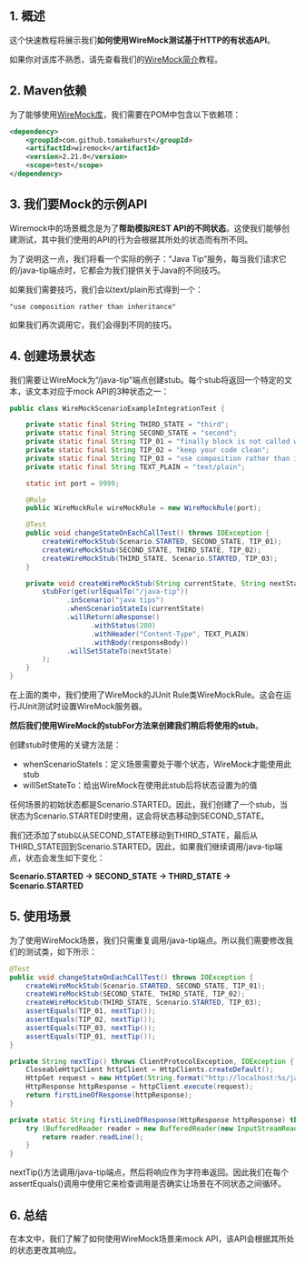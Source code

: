 ## 1. 概述

这个快速教程将展示我们**如何使用WireMock测试基于HTTP的有状态API**。

如果你对该库不熟悉，请先查看我们的[WireMock简介](WireMock简介.md)教程。

## 2. Maven依赖

为了能够使用[WireMock库](https://central.sonatype.com/artifact/com.github.tomakehurst/wiremock/3.0.0-beta-4)，我们需要在POM中包含以下依赖项：

```xml
<dependency>
    <groupId>com.github.tomakehurst</groupId>
    <artifactId>wiremock</artifactId>
    <version>2.21.0</version>
    <scope>test</scope>
</dependency>
```

## 3. 我们要Mock的示例API

Wiremock中的场景概念是为了**帮助模拟REST API的不同状态**。这使我们能够创建测试，其中我们使用的API的行为会根据其所处的状态而有所不同。

为了说明这一点，我们将看一个实际的例子：“Java Tip”服务，每当我们请求它的/java-tip端点时，它都会为我们提供关于Java的不同技巧。

如果我们需要技巧，我们会以text/plain形式得到一个：

```text
"use composition rather than inheritance"
```

如果我们再次调用它，我们会得到不同的技巧。

## 4. 创建场景状态

我们需要让WireMock为“/java-tip”端点创建stub。每个stub将返回一个特定的文本，该文本对应于mock API的3种状态之一：

```java
public class WireMockScenarioExampleIntegrationTest {

    private static final String THIRD_STATE = "third";
    private static final String SECOND_STATE = "second";
    private static final String TIP_01 = "finally block is not called when System.exit() is called in the try block";
    private static final String TIP_02 = "keep your code clean";
    private static final String TIP_03 = "use composition rather than inheritance";
    private static final String TEXT_PLAIN = "text/plain";

    static int port = 9999;

    @Rule
    public WireMockRule wireMockRule = new WireMockRule(port);

    @Test
    public void changeStateOnEachCallTest() throws IOException {
        createWireMockStub(Scenario.STARTED, SECOND_STATE, TIP_01);
        createWireMockStub(SECOND_STATE, THIRD_STATE, TIP_02);
        createWireMockStub(THIRD_STATE, Scenario.STARTED, TIP_03);
    }

    private void createWireMockStub(String currentState, String nextState, String responseBody) {
        stubFor(get(urlEqualTo("/java-tip"))
              .inScenario("java tips")
              .whenScenarioStateIs(currentState)
              .willReturn(aResponse()
                    .withStatus(200)
                    .withHeader("Content-Type", TEXT_PLAIN)
                    .withBody(responseBody))
              .willSetStateTo(nextState)
        );
    }
}
```

在上面的类中，我们使用了WireMock的JUnit Rule类WireMockRule。这会在运行JUnit测试时设置WireMock服务器。

**然后我们使用WireMock的stubFor方法来创建我们稍后将使用的stub**。

创建stub时使用的关键方法是：

-   whenScenarioStateIs：定义场景需要处于哪个状态，WireMock才能使用此stub
-   willSetStateTo：给出WireMock在使用此stub后将状态设置为的值

任何场景的初始状态都是Scenario.STARTED。因此，我们创建了一个stub，当状态为Scenario.STARTED时使用，这会将状态移动到SECOND_STATE。

我们还添加了stub以从SECOND_STATE移动到THIRD_STATE，最后从THIRD_STATE回到Scenario.STARTED。因此，如果我们继续调用/java-tip端点，状态会发生如下变化：

**Scenario.STARTED -> SECOND_STATE -> THIRD_STATE -> Scenario.STARTED**

## 5. 使用场景

为了使用WireMock场景，我们只需重复调用/java-tip端点。所以我们需要修改我们的测试类，如下所示：

```java
@Test
public void changeStateOnEachCallTest() throws IOException {
	createWireMockStub(Scenario.STARTED, SECOND_STATE, TIP_01);
	createWireMockStub(SECOND_STATE, THIRD_STATE, TIP_02);
	createWireMockStub(THIRD_STATE, Scenario.STARTED, TIP_03);
	assertEquals(TIP_01, nextTip());
	assertEquals(TIP_02, nextTip());
	assertEquals(TIP_03, nextTip());
	assertEquals(TIP_01, nextTip());
}

private String nextTip() throws ClientProtocolException, IOException {
	CloseableHttpClient httpClient = HttpClients.createDefault();
	HttpGet request = new HttpGet(String.format("http://localhost:%s/java-tip", port));
	HttpResponse httpResponse = httpClient.execute(request);
	return firstLineOfResponse(httpResponse);
}

private static String firstLineOfResponse(HttpResponse httpResponse) throws IOException {
	try (BufferedReader reader = new BufferedReader(new InputStreamReader(httpResponse.getEntity().getContent()))) {
		return reader.readLine();
	}
}
```

nextTip()方法调用/java-tip端点，然后将响应作为字符串返回。因此我们在每个assertEquals()调用中使用它来检查调用是否确实让场景在不同状态之间循环。

## 6. 总结

在本文中，我们了解了如何使用WireMock场景来mock API，该API会根据其所处的状态更改其响应。